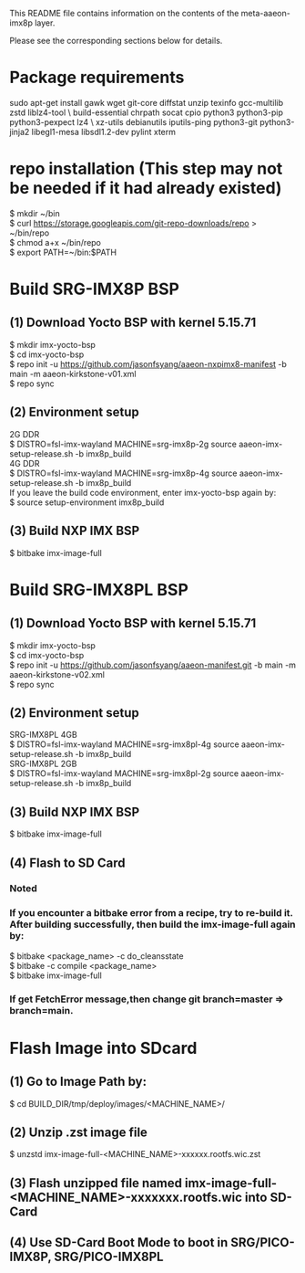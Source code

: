 This README file contains information on the contents of the meta-aaeon-imx8p layer.

Please see the corresponding sections below for details.
# Package requirements
sudo apt-get install gawk wget git-core diffstat unzip texinfo gcc-multilib zstd liblz4-tool \ 
build-essential chrpath socat cpio python3 python3-pip python3-pexpect lz4 \ 
xz-utils debianutils iputils-ping python3-git python3-jinja2 libegl1-mesa libsdl1.2-dev pylint xterm

# repo installation (This step may not be needed if it had already existed)
$ mkdir ~/bin  
$ curl https://storage.googleapis.com/git-repo-downloads/repo > ~/bin/repo  
$ chmod a+x \~/bin/repo  
$ export PATH=\~/bin:$PATH  

# Build SRG-IMX8P BSP
## (1)	Download Yocto BSP with kernel 5.15.71
   $ mkdir imx-yocto-bsp <br />
   $ cd imx-yocto-bsp <br />
   $ repo init -u https://github.com/jasonfsyang/aaeon-nxpimx8-manifest -b main -m aaeon-kirkstone-v01.xml <br />
   $ repo sync
## (2)	Environment setup
   2G DDR <br />
   $ DISTRO=fsl-imx-wayland MACHINE=srg-imx8p-2g source aaeon-imx-setup-release.sh -b imx8p_build <br />
   4G DDR <br />
   $ DISTRO=fsl-imx-wayland MACHINE=srg-imx8p-4g source aaeon-imx-setup-release.sh -b imx8p_build <br />
   If you leave the build code environment, enter imx-yocto-bsp again by: <br />
   $ source setup-environment imx8p_build

## (3)	Build NXP IMX BSP
   $ bitbake imx-image-full


# Build SRG-IMX8PL BSP
## (1)   Download Yocto BSP with kernel 5.15.71
   $ mkdir imx-yocto-bsp <br />
   $ cd imx-yocto-bsp <br />
   $ repo init -u https://github.com/jasonfsyang/aaeon-manifest.git -b main -m aaeon-kirkstone-v02.xml <br />
   $ repo sync
## (2)   Environment setup
   SRG-IMX8PL 4GB <br />
    $ DISTRO=fsl-imx-wayland MACHINE=srg-imx8pl-4g source aaeon-imx-setup-release.sh -b imx8p_build <br />
   SRG-IMX8PL 2GB <br />
    $ DISTRO=fsl-imx-wayland MACHINE=srg-imx8pl-2g source aaeon-imx-setup-release.sh -b imx8p_build

## (3)   Build NXP IMX BSP
   $ bitbake imx-image-full
## (4)   Flash to SD Card
    
### Noted
### If you encounter a bitbake error from a recipe, try to re-build it. After building successfully, then build the imx-image-full again by:
$ bitbake <package_name> -c do_cleansstate <br />
$ bitbake -c compile <package_name> <br />
$ bitbake imx-image-full <br />
### If get FetchError message,then change git branch=master => branch=main.

# Flash Image into SDcard
## (1)	Go to Image Path by: <br>
$ cd BUILD_DIR/tmp/deploy/images/<MACHINE_NAME>/ <br>
## (2)	Unzip .zst image file <br>
$ unzstd imx-image-full-<MACHINE_NAME>-xxxxxx.rootfs.wic.zst <br>
## (3)	Flash unzipped file named imx-image-full-<MACHINE_NAME>-xxxxxxx.rootfs.wic into SD-Card <br>
## (4)	Use SD-Card Boot Mode to boot in SRG/PICO-IMX8P, SRG/PICO-IMX8PL
